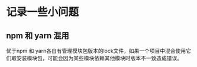 # 记录一些小问题

## npm 和 yarn 混用

优于npm 和 yarn各自有管理模块包版本的lock文件，如果一个项目中混合使用它们取安装模块包，可能会因为某些模块依赖其他模块时版本不一致造成错误。

